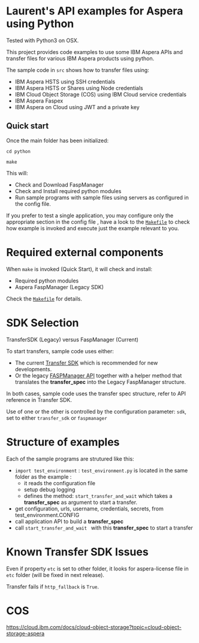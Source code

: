 # Laurent's API examples for Aspera using Python

Tested with Python3 on OSX.

This project provides code examples to use some IBM Aspera APIs and transfer files for various IBM Aspera products using python.

The sample code in `src` shows how to transfer files using:

* IBM Aspera HSTS using SSH credentials
* IBM Aspera HSTS or Shares using Node credentials
* IBM Cloud Object Storage (COS) using IBM Cloud service credentials
* IBM Aspera Faspex
* IBM Aspera on Cloud using JWT and a private key

## Quick start

Once the main folder has been initialized:

```
cd python

make
```

This will:

* Check and Download FaspManager
* Check and Install required python modules
* Run sample programs with sample files using servers as configured in the config file.

If you prefer to test a single application, you may configure only the appropriate section in the config file , have a look to the [`Makefile`](Makefile) to check how example is invoked and execute just the example relevant to you.

# Required external components

When `make` is invoked (Quick Start), it will check and install:

* Required python modules
* Aspera FaspManager (Legacy SDK)

Check the [`Makefile`](Makefile) for details.

# <a id="sdk"></a>SDK Selection

TransferSDK (Legacy) versus FaspManager (Current)

To start transfers, sample code uses either:

* The current [Transfer SDK](https://developer.ibm.com/apis/catalog?search=%22aspera%20transfer%20sdk%22) which is recommended for new developments.
* Or the legacy [FASPManager API](https://developer.ibm.com/apis/catalog?search=%22fasp%20manager%20sdk%22) together with a helper method that translates the **transfer_spec** into the Legacy FaspManager structure.

In both cases, sample code uses the transfer spec structure, refer to API reference in Transfer SDK.

Use of one or the other is controlled by the configuration parameter: `sdk`, set to either `transfer_sdk` or `faspmanager`

# Structure of examples

Each of the sample programs are strutured like this:

* `import test_environment` : `test_environment.py` is located in the same folder as the example :
	* it reads the configuration file
	* setup debug logging
	* defines the method: `start_transfer_and_wait` which takes a **transfer_spec** as argument to start a transfer.
* get configuration, urls, username, credentials, secrets, from test_environment.CONFIG
* call application API to build a **transfer_spec**
* call `start_transfer_and_wait ` with this **transfer_spec** to start a transfer

# Known Transfer SDK Issues

Even if property `etc` is set to other folder, it looks for aspera-license file in `etc` folder (will be fixed in next release).

Transfer fails if `http_fallback` is `True`.

# COS

<https://cloud.ibm.com/docs/cloud-object-storage?topic=cloud-object-storage-aspera>
